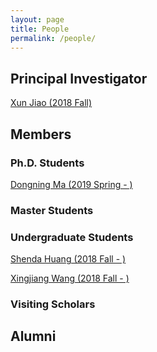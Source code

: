 ```yaml
---
layout: page
title: People
permalink: /people/
---
```

## Principal Investigator
[Xun Jiao (2018 Fall)](./xjiao)

## Members
### Ph.D. Students
[Dongning Ma (2019 Spring - )](./dma)
### Master Students
### Undergraduate Students
[Shenda Huang (2018 Fall - )](./sdh)

[Xingjiang Wang (2018 Fall - )](./wxj)
### Visiting Scholars

## Alumni
